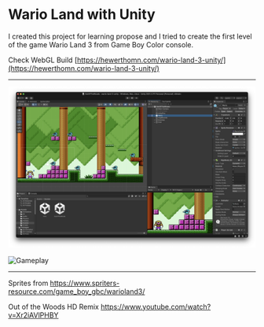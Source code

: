 # Wario Land with Unity

I created this project for learning propose and I tried to create the first level of the game Wario Land 3 from Game Boy Color console.


Check WebGL Build [https://hewerthomn.com/wario-land-3-unity/](https://hewerthomn.com/wario-land-3-unity/)

------

![Screenshot](screenshot.png)

![Gameplay](wario-land-unity.gif)

------

Sprites from https://www.spriters-resource.com/game_boy_gbc/warioland3/

Out of the Woods HD Remix
https://www.youtube.com/watch?v=Xr2iAVlPHBY

